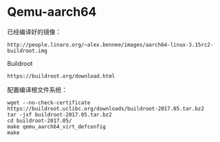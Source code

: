 # Qemu-aarch64

已经编译好的镜像：

```
http://people.linaro.org/~alex.bennee/images/aarch64-linux-3.15rc2-buildroot.img
```

Buildroot

```
https://buildroot.org/download.html
```

配置编译根文件系统：

```
wget --no-check-certificate https://buildroot.uclibc.org/downloads/buildroot-2017.05.tar.bz2
tar -jxf buildroot-2017.05.tar.bz2
cd buildroot-2017.05/
make qemu_aarch64_virt_defconfig
make
```
